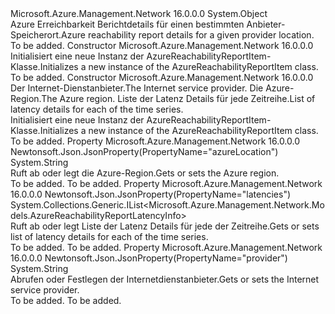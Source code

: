 <Type Name="AzureReachabilityReportItem" FullName="Microsoft.Azure.Management.Network.Models.AzureReachabilityReportItem">
  <TypeSignature Language="C#" Value="public class AzureReachabilityReportItem" />
  <TypeSignature Language="ILAsm" Value=".class public auto ansi beforefieldinit AzureReachabilityReportItem extends System.Object" />
  <TypeSignature Language="DocId" Value="T:Microsoft.Azure.Management.Network.Models.AzureReachabilityReportItem" />
  <TypeSignature Language="VB.NET" Value="Public Class AzureReachabilityReportItem" />
  <TypeSignature Language="F#" Value="type AzureReachabilityReportItem = class" />
  <AssemblyInfo>
    <AssemblyName>Microsoft.Azure.Management.Network</AssemblyName>
    <AssemblyVersion>16.0.0.0</AssemblyVersion>
  </AssemblyInfo>
  <Base>
    <BaseTypeName>System.Object</BaseTypeName>
  </Base>
  <Interfaces />
  <Docs>
    <summary>
            <span data-ttu-id="c1dd7-101">Azure Erreichbarkeit Berichtdetails für einen bestimmten Anbieter-Speicherort.</span><span class="sxs-lookup"><span data-stu-id="c1dd7-101">Azure reachability report details for a given provider location.</span></span>
            </summary>
    <remarks>To be added.</remarks>
  </Docs>
  <Members>
    <Member MemberName=".ctor">
      <MemberSignature Language="C#" Value="public AzureReachabilityReportItem ();" />
      <MemberSignature Language="ILAsm" Value=".method public hidebysig specialname rtspecialname instance void .ctor() cil managed" />
      <MemberSignature Language="DocId" Value="M:Microsoft.Azure.Management.Network.Models.AzureReachabilityReportItem.#ctor" />
      <MemberSignature Language="VB.NET" Value="Public Sub New ()" />
      <MemberType>Constructor</MemberType>
      <AssemblyInfo>
        <AssemblyName>Microsoft.Azure.Management.Network</AssemblyName>
        <AssemblyVersion>16.0.0.0</AssemblyVersion>
      </AssemblyInfo>
      <Parameters />
      <Docs>
        <summary>
            <span data-ttu-id="c1dd7-102">Initialisiert eine neue Instanz der AzureReachabilityReportItem-Klasse.</span><span class="sxs-lookup"><span data-stu-id="c1dd7-102">Initializes a new instance of the AzureReachabilityReportItem class.</span></span>
            </summary>
        <remarks>To be added.</remarks>
      </Docs>
    </Member>
    <Member MemberName=".ctor">
      <MemberSignature Language="C#" Value="public AzureReachabilityReportItem (string provider = null, string azureLocation = null, System.Collections.Generic.IList&lt;Microsoft.Azure.Management.Network.Models.AzureReachabilityReportLatencyInfo&gt; latencies = null);" />
      <MemberSignature Language="ILAsm" Value=".method public hidebysig specialname rtspecialname instance void .ctor(string provider, string azureLocation, class System.Collections.Generic.IList`1&lt;class Microsoft.Azure.Management.Network.Models.AzureReachabilityReportLatencyInfo&gt; latencies) cil managed" />
      <MemberSignature Language="DocId" Value="M:Microsoft.Azure.Management.Network.Models.AzureReachabilityReportItem.#ctor(System.String,System.String,System.Collections.Generic.IList{Microsoft.Azure.Management.Network.Models.AzureReachabilityReportLatencyInfo})" />
      <MemberSignature Language="VB.NET" Value="Public Sub New (Optional provider As String = null, Optional azureLocation As String = null, Optional latencies As IList(Of AzureReachabilityReportLatencyInfo) = null)" />
      <MemberSignature Language="F#" Value="new Microsoft.Azure.Management.Network.Models.AzureReachabilityReportItem : string * string * System.Collections.Generic.IList&lt;Microsoft.Azure.Management.Network.Models.AzureReachabilityReportLatencyInfo&gt; -&gt; Microsoft.Azure.Management.Network.Models.AzureReachabilityReportItem" Usage="new Microsoft.Azure.Management.Network.Models.AzureReachabilityReportItem (provider, azureLocation, latencies)" />
      <MemberType>Constructor</MemberType>
      <AssemblyInfo>
        <AssemblyName>Microsoft.Azure.Management.Network</AssemblyName>
        <AssemblyVersion>16.0.0.0</AssemblyVersion>
      </AssemblyInfo>
      <Parameters>
        <Parameter Name="provider" Type="System.String" />
        <Parameter Name="azureLocation" Type="System.String" />
        <Parameter Name="latencies" Type="System.Collections.Generic.IList&lt;Microsoft.Azure.Management.Network.Models.AzureReachabilityReportLatencyInfo&gt;" />
      </Parameters>
      <Docs>
        <param name="provider"><span data-ttu-id="c1dd7-103">Der Internet-Dienstanbieter.</span><span class="sxs-lookup"><span data-stu-id="c1dd7-103">The Internet service provider.</span></span></param>
        <param name="azureLocation"><span data-ttu-id="c1dd7-104">Die Azure-Region.</span><span class="sxs-lookup"><span data-stu-id="c1dd7-104">The Azure region.</span></span></param>
        <param name="latencies"><span data-ttu-id="c1dd7-105">Liste der Latenz Details für jede Zeitreihe.</span><span class="sxs-lookup"><span data-stu-id="c1dd7-105">List of latency details for each of the time series.</span></span></param>
        <summary>
            <span data-ttu-id="c1dd7-106">Initialisiert eine neue Instanz der AzureReachabilityReportItem-Klasse.</span><span class="sxs-lookup"><span data-stu-id="c1dd7-106">Initializes a new instance of the AzureReachabilityReportItem class.</span></span>
            </summary>
        <remarks>To be added.</remarks>
      </Docs>
    </Member>
    <Member MemberName="AzureLocation">
      <MemberSignature Language="C#" Value="public string AzureLocation { get; set; }" />
      <MemberSignature Language="ILAsm" Value=".property instance string AzureLocation" />
      <MemberSignature Language="DocId" Value="P:Microsoft.Azure.Management.Network.Models.AzureReachabilityReportItem.AzureLocation" />
      <MemberSignature Language="VB.NET" Value="Public Property AzureLocation As String" />
      <MemberSignature Language="F#" Value="member this.AzureLocation : string with get, set" Usage="Microsoft.Azure.Management.Network.Models.AzureReachabilityReportItem.AzureLocation" />
      <MemberType>Property</MemberType>
      <AssemblyInfo>
        <AssemblyName>Microsoft.Azure.Management.Network</AssemblyName>
        <AssemblyVersion>16.0.0.0</AssemblyVersion>
      </AssemblyInfo>
      <Attributes>
        <Attribute>
          <AttributeName>Newtonsoft.Json.JsonProperty(PropertyName="azureLocation")</AttributeName>
        </Attribute>
      </Attributes>
      <ReturnValue>
        <ReturnType>System.String</ReturnType>
      </ReturnValue>
      <Docs>
        <summary>
            <span data-ttu-id="c1dd7-107">Ruft ab oder legt die Azure-Region.</span><span class="sxs-lookup"><span data-stu-id="c1dd7-107">Gets or sets the Azure region.</span></span>
            </summary>
        <value>To be added.</value>
        <remarks>To be added.</remarks>
      </Docs>
    </Member>
    <Member MemberName="Latencies">
      <MemberSignature Language="C#" Value="public System.Collections.Generic.IList&lt;Microsoft.Azure.Management.Network.Models.AzureReachabilityReportLatencyInfo&gt; Latencies { get; set; }" />
      <MemberSignature Language="ILAsm" Value=".property instance class System.Collections.Generic.IList`1&lt;class Microsoft.Azure.Management.Network.Models.AzureReachabilityReportLatencyInfo&gt; Latencies" />
      <MemberSignature Language="DocId" Value="P:Microsoft.Azure.Management.Network.Models.AzureReachabilityReportItem.Latencies" />
      <MemberSignature Language="VB.NET" Value="Public Property Latencies As IList(Of AzureReachabilityReportLatencyInfo)" />
      <MemberSignature Language="F#" Value="member this.Latencies : System.Collections.Generic.IList&lt;Microsoft.Azure.Management.Network.Models.AzureReachabilityReportLatencyInfo&gt; with get, set" Usage="Microsoft.Azure.Management.Network.Models.AzureReachabilityReportItem.Latencies" />
      <MemberType>Property</MemberType>
      <AssemblyInfo>
        <AssemblyName>Microsoft.Azure.Management.Network</AssemblyName>
        <AssemblyVersion>16.0.0.0</AssemblyVersion>
      </AssemblyInfo>
      <Attributes>
        <Attribute>
          <AttributeName>Newtonsoft.Json.JsonProperty(PropertyName="latencies")</AttributeName>
        </Attribute>
      </Attributes>
      <ReturnValue>
        <ReturnType>System.Collections.Generic.IList&lt;Microsoft.Azure.Management.Network.Models.AzureReachabilityReportLatencyInfo&gt;</ReturnType>
      </ReturnValue>
      <Docs>
        <summary>
            <span data-ttu-id="c1dd7-108">Ruft ab oder legt Liste der Latenz Details für jede der Zeitreihe.</span><span class="sxs-lookup"><span data-stu-id="c1dd7-108">Gets or sets list of latency details for each of the time series.</span></span>
            </summary>
        <value>To be added.</value>
        <remarks>To be added.</remarks>
      </Docs>
    </Member>
    <Member MemberName="Provider">
      <MemberSignature Language="C#" Value="public string Provider { get; set; }" />
      <MemberSignature Language="ILAsm" Value=".property instance string Provider" />
      <MemberSignature Language="DocId" Value="P:Microsoft.Azure.Management.Network.Models.AzureReachabilityReportItem.Provider" />
      <MemberSignature Language="VB.NET" Value="Public Property Provider As String" />
      <MemberSignature Language="F#" Value="member this.Provider : string with get, set" Usage="Microsoft.Azure.Management.Network.Models.AzureReachabilityReportItem.Provider" />
      <MemberType>Property</MemberType>
      <AssemblyInfo>
        <AssemblyName>Microsoft.Azure.Management.Network</AssemblyName>
        <AssemblyVersion>16.0.0.0</AssemblyVersion>
      </AssemblyInfo>
      <Attributes>
        <Attribute>
          <AttributeName>Newtonsoft.Json.JsonProperty(PropertyName="provider")</AttributeName>
        </Attribute>
      </Attributes>
      <ReturnValue>
        <ReturnType>System.String</ReturnType>
      </ReturnValue>
      <Docs>
        <summary>
            <span data-ttu-id="c1dd7-109">Abrufen oder Festlegen der Internetdienstanbieter.</span><span class="sxs-lookup"><span data-stu-id="c1dd7-109">Gets or sets the Internet service provider.</span></span>
            </summary>
        <value>To be added.</value>
        <remarks>To be added.</remarks>
      </Docs>
    </Member>
  </Members>
</Type>
